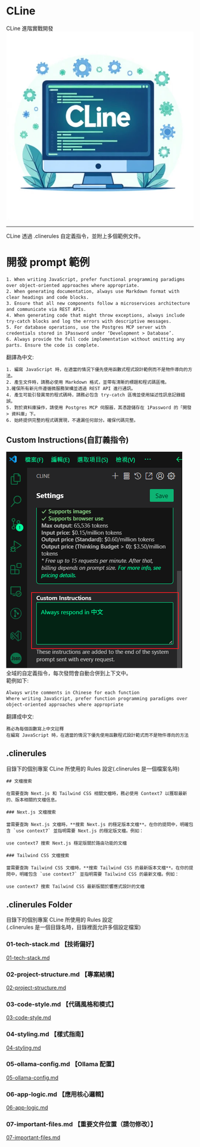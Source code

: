 # CLine
CLine 進階實戰開發  
![Custom Instructions](./images/CLineRules.png)  

---

CLine 透過 .clinerules 自定義指令，並附上多個範例文件。  

# 開發 prompt 範例

```md!
1. When writing JavaScript, prefer functional programming paradigms over object-oriented approaches where appropriate.
2. When generating documentation, always use Markdown format with clear headings and code blocks.
3. Ensure that all new components follow a microservices architecture and communicate via REST APIs.
4. When generating code that might throw exceptions, always include try-catch blocks and log the errors with descriptive messages.
5. For database operations, use the Postgres MCP server with credentials stored in 1Password under ‘Development > Database’.
6. Always provide the full code implementation without omitting any parts. Ensure the code is complete.
```
翻譯為中文:
```md!
1. 編寫 JavaScript 時，在適當的情況下優先使用函數式程式設計範例而不是物件導向的方法。
2. 產生文件時，請務必使用 Markdown 格式，並帶有清晰的標題和程式碼區塊。
3.確保所有新元件遵循微服務架構並透過 REST API 進行通訊。
4. 產生可能引發異常的程式碼時，請務必包含 try-catch 區塊並使用描述性訊息記錄錯誤。
5. 對於資料庫操作，請使用 Postgres MCP 伺服器，其憑證儲存在 1Password 的「開發 > 資料庫」下。
6. 始終提供完整的程式碼實現，不遺漏任何部分。確保代碼完整。
```

## Custom Instructions(自訂義指令)
![Custom Instructions](./images/CLine_Custom_Instructions.png)  
全域的自定義指令，每次發問會自動合併到上下文中。  
範例如下:  
```md!
Always write comments in Chinese for each function
Where writing JavaScript, prefer function programming paradigms over object-oriented approaches where appropriate
```
翻譯成中文:
```md!
務必為每個函數寫上中文註釋
在編寫 JavaScript 時，在適當的情況下優先使用函數程式設計範式而不是物件導向的方法
```

## .clinerules
目錄下的個別專案 CLine 所使用的 Rules 設定(.clinerules 是一個檔案名時)  
```md!
## 文檔搜索

在需要查詢 Next.js 和 Tailwind CSS 相關文檔時，務必使用 Context7 以獲取最新的、版本相關的文檔信息。

### Next.js 文檔搜索

當需要查詢 Next.js 文檔時，**搜索 Next.js 的穩定版本文檔**。在你的提問中，明確包含 `use context7` 並指明需要 Next.js 的穩定版文檔。例如：

use context7 搜索 Next.js 穩定版關於路由功能的文檔

### Tailwind CSS 文檔搜索

當需要查詢 Tailwind CSS 文檔時，**搜索 Tailwind CSS 的最新版本文檔**。在你的提問中，明確包含 `use context7` 並指明需要 Tailwind CSS 的最新文檔。例如：

use context7 搜索 Tailwind CSS 最新版關於響應式設計的文檔
```
## .clinerules Folder
目錄下的個別專案 CLine 所使用的 Rules 設定  
(.clinerules 是一個目錄名時，目錄裡面允許多個設定檔案)  
### 01-tech-stack.md 【技術偏好】
[01-tech-stack.md](./.clinerules/01-tech-stack.md)

### 02-project-structure.md 【專案結構】
[02-project-structure.md](./.clinerules/02-project-structure.md)

### 03-code-style.md 【代碼風格和模式】
[03-code-style.md](./.clinerules/03-code-style.md)

### 04-styling.md 【樣式指南】
[04-styling.md](./.clinerules/04-styling.md)

### 05-ollama-config.md 【Ollama 配置】
[05-ollama-config.md](./.clinerules/05-ollama-config.md)

### 06-app-logic.md 【應用核心邏輯】
[06-app-logic.md](./.clinerules/06-app-logic.md)


### 07-important-files.md 【重要文件位置（請勿修改）】
[07-important-files.md](./.clinerules/07-important-files.md)
